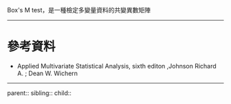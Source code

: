 Box's M test，是一種檢定多變量資料的共變異數矩陣

- - -
# 參考資料
- Applied Multivariate Statistical Analysis, sixth editon ,Johnson Richard A. ;  Dean W. Wichern
- - -
parent::
sibling::
child::